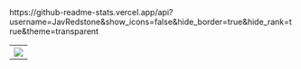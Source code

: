 <table style="width:100%">
  <tr>
<!--     <th><img src="https://github-readme-stats.vercel.app/api?username=JavRedstone&show_icons=true&hide_border=true&theme=transparent"/></th> -->
    https://github-readme-stats.vercel.app/api?username=JavRedstone&show_icons=false&hide_border=true&hide_rank=true&theme=transparent
    <th><img src="https://github-readme-stats.vercel.app/api/top-langs/?username=JavRedstone&hide_border=true&layout=donut&langs_count=7&theme=transparent"/></th>
  </tr>
</table>
